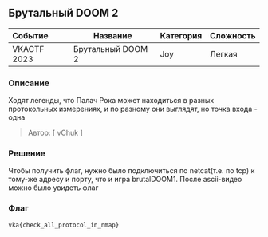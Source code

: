 ## Брутальный DOOM 2

| Событие | Название | Категория | Сложность |
| :------ | ---- | ---- | ---- |
| VKACTF 2023 | Брутальный DOOM 2  | Joy | Легкая |

  
### Описание
Ходят легенды, что Палач Рока может находиться в разных протокольных измерениях, и по разному они выглядят, но точка входа - одна

> Автор: [ vChuk ]
>
> 


### Решение
Чтобы получить флаг, нужно было подключиться по netcat(т.е. по tcp) к тому-же адресу и порту, что и игра brutalDOOM1. После ascii-видео можно было увидеть флаг

### Флаг

```
vka{check_all_protocol_in_nmap}
```